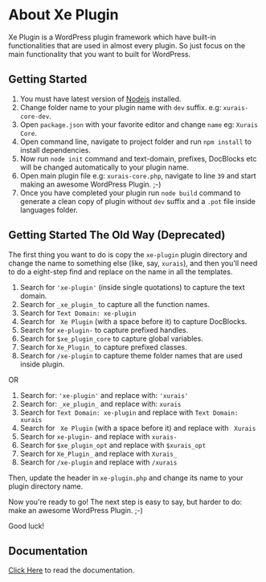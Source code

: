 
About Xe Plugin
=============

Xe Plugin is a WordPress plugin framework which have built-in functionalities that are used in almost every plugin. So just focus on the main functionality that you want to built for WordPress.

Getting Started
---------------
1. You must have latest version of [Nodejs](https://nodejs.org/en/) installed.
2. Change folder name to your plugin name with `dev` suffix. e.g: `xurais-core-dev`.
3. Open `package.json` with your favorite editor and change `name` eg: `Xurais Core`.
4. Open command line, navigate to project folder and run `npm install` to install dependencies.
5. Now run `node init` command and text-domain, prefixes, DocBlocks etc will be changed automatically to your plugin name.
6. Open main plugin file e.g: `xurais-core.php`, navigate to line `39` and start making an awesome WordPress Plugin. ;-)
7. Once you have completed your plugin run `node build` command to generate a clean copy of plugin without `dev` suffix and a `.pot` file inside languages folder. 

Getting Started The Old Way (Deprecated)
---------------

The first thing you want to do is copy the `xe-plugin` plugin directory and change the name to something else (like, say, `xurais`), and then you'll need to do a eight-step find and replace on the name in all the templates.

1. Search for `'xe-plugin'` (inside single quotations) to capture the text domain.
2. Search for `_xe_plugin_` to capture all the function names.
3. Search for `Text Domain: xe-plugin` 
4. Search for <code>&nbsp;Xe Plugin</code> (with a space before it) to capture DocBlocks.
5. Search for `xe-plugin-` to capture prefixed handles.
6. Search for `$xe_plugin_core` to capture global variables.
7. Search for `Xe_Plugin_` to capture prefixed classes.
8. Search for `/xe-plugin` to capture theme folder names that are used inside plugin.

OR

1. Search for: `'xe-plugin'` and replace with: `'xurais'`
2. Search for: `_xe_plugin_` and replace with: `xurais`
3. Search for `Text Domain: xe-plugin` and replace with `Text Domain: xurais`
4. Search for <code>&nbsp;Xe Plugin</code> (with a space before it) and replace with <code>&nbsp;Xurais</code>
5. Search for `xe-plugin-` and replace with `xurais-`
6. Search for `$xe_plugin_opt` and replace with `$xurais_opt`
7. Search for `Xe_Plugin_` and replace with `Xurais_`
8. Search for `/xe-plugin` and replace with `/xurais`

Then, update the header in `xe-plugin.php` and change its name to your plugin directory name.

Now you're ready to go! The next step is easy to say, but harder to do: make an awesome WordPress Plugin. ;-)

Good luck!

Documentation
-------------

[Click Here](http://docs.xecreators.pk/xe-plugin/) to read the documentation.